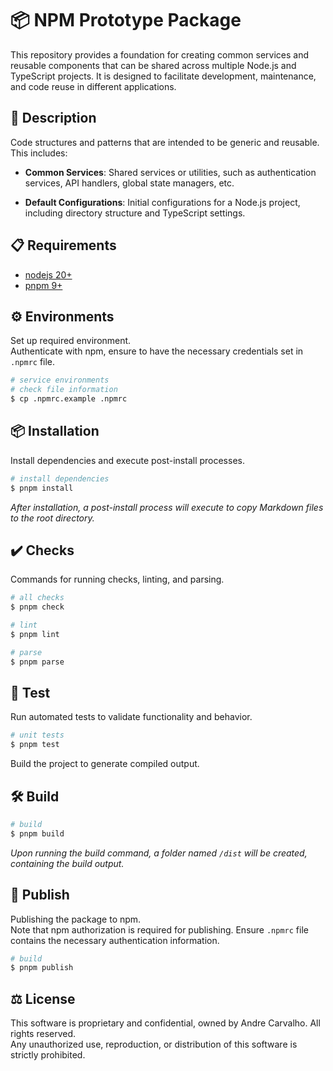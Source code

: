 # 📦 NPM Prototype Package

This repository provides a foundation for creating common services and reusable components that can be shared across multiple Node.js and TypeScript projects. It is designed to facilitate development, maintenance, and code reuse in different applications.

## 📝 Description
Code structures and patterns that are intended to be generic and reusable. This includes:

- **Common Services**: Shared services or utilities, such as authentication services, API handlers, global state managers, etc.

- **Default Configurations**: Initial configurations for a Node.js project, including directory structure and TypeScript settings.

## 📋 Requirements
- [nodejs 20+](nodejs.org)
- [pnpm 9+](pnpm.io)

## ⚙️ Environments

Set up required environment.  
Authenticate with npm, ensure to have the necessary credentials set in `.npmrc` file.

```bash
# service environments
# check file information
$ cp .npmrc.example .npmrc
```


## 📦 Installation

Install dependencies and execute post-install processes.

```bash
# install dependencies
$ pnpm install
```

*After installation, a post-install process will execute to copy Markdown files to the root directory.*

## ✔️ Checks

Commands for running checks, linting, and parsing.

```bash
# all checks
$ pnpm check

# lint
$ pnpm lint

# parse
$ pnpm parse
```

## 🧪 Test

Run automated tests to validate functionality and behavior.

```bash
# unit tests
$ pnpm test
```

Build the project to generate compiled output.

## 🛠️ Build
```bash
# build
$ pnpm build
```

*Upon running the build command, a folder named `/dist` will be created, containing the build output.*

## 🚀 Publish
Publishing the package to npm.  
Note that npm authorization is required for publishing. Ensure `.npmrc` file contains the necessary authentication information.

```bash
# build
$ pnpm publish
```

## ⚖️ License
This software is proprietary and confidential, owned by Andre Carvalho. All rights reserved.  
Any unauthorized use, reproduction, or distribution of this software is strictly prohibited.
